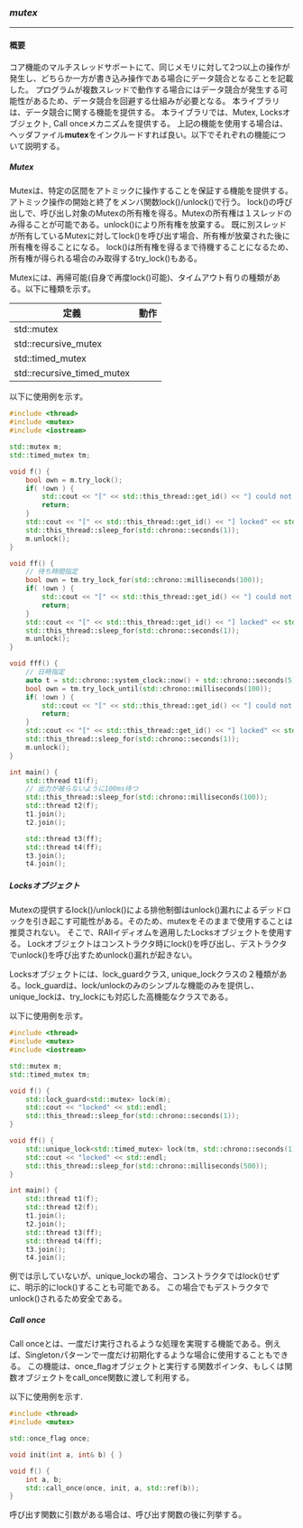 ### *mutex*
---
#### 概要
コア機能のマルチスレッドサポートにて、同じメモリに対して2つ以上の操作が発生し、どちらか一方が書き込み操作である場合にデータ競合となることを記載した。
プログラムが複数スレッドで動作する場合にはデータ競合が発生する可能性があるため、データ競合を回避する仕組みが必要となる。
本ライブラリは、データ競合に関する機能を提供する。
本ライブラリでは、Mutex, Locksオブジェクト, Call onceメカニズムを提供する。
上記の機能を使用する場合は、ヘッダファイル**mutex**をインクルードすれば良い。以下でそれぞれの機能について説明する。

##### Mutex
Mutexは、特定の区間をアトミックに操作することを保証する機能を提供する。アトミック操作の開始と終了をメンバ関数lock()/unlock()で行う。
lock()の呼び出しで、呼び出し対象のMutexの所有権を得る。Mutexの所有権は１スレッドのみ得ることが可能である。unlock()により所有権を放棄する。
既に別スレッドが所有しているMutexに対してlock()を呼び出す場合、所有権が放棄された後に所有権を得ることになる。
lock()は所有権を得るまで待機することになるため、所有権が得られる場合のみ取得するtry_lock()もある。

Mutexには、再帰可能(自身で再度lock()可能)、タイムアウト有りの種類がある。以下に種類を示す。

| 定義 | 動作 |
| -- | -- |
| std::mutex |
| std::recursive_mutex |
| std::timed_mutex |
| std::recursive_timed_mutex |

以下に使用例を示す。

```c++
#include <thread>
#include <mutex>
#include <iostream>

std::mutex m;
std::timed_mutex tm;

void f() {
    bool own = m.try_lock();
    if( !own ) {
        std::cout << "[" << std::this_thread::get_id() << "] could not to lock." << std::endl;
        return;
    }
    std::cout << "[" << std::this_thread::get_id() << "] locked" << std::endl;
    std::this_thread::sleep_for(std::chrono::seconds(1));
    m.unlock();
}

void ff() {
    // 待ち時間指定
    bool own = tm.try_lock_for(std::chrono::milliseconds(100));
    if( !own ) {
        std::cout << "[" << std::this_thread::get_id() << "] could not to lock." << std::endl;
        return;
    }
    std::cout << "[" << std::this_thread::get_id() << "] locked" << std::endl;
    std::this_thread::sleep_for(std::chrono::seconds(1));
    m.unlock();
}

void fff() {
    // 日時指定
    auto t = std::chrono::system_clock::now() + std::chrono::seconds(5);
    bool own = tm.try_lock_until(std::chrono::milliseconds(100));
    if( !own ) {
        std::cout << "[" << std::this_thread::get_id() << "] could not to lock." << std::endl;
        return;
    }
    std::cout << "[" << std::this_thread::get_id() << "] locked" << std::endl;
    std::this_thread::sleep_for(std::chrono::seconds(1));
    m.unlock();
}

int main() {
    std::thread t1(f);
    // 出力が被らないように100ms待つ
    std::this_thread::sleep_for(std::chrono::milliseconds(100));
    std::thread t2(f);
    t1.join();
    t2.join();

    std::thread t3(ff);
    std::thread t4(ff);
    t3.join();
    t4.join();
```

##### Locksオブジェクト
Mutexの提供するlock()/unlock()による排他制御はunlock()漏れによるデッドロックを引き起こす可能性がある。そのため、mutexをそのままで使用することは推奨されない。
そこで、RAIIイディオムを適用したLocksオブジェクトを使用する。
Lockオブジェクトはコンストラクタ時にlock()を呼び出し、デストラクタでunlock()を呼び出すためunlock()漏れが起きない。

Locksオブジェクトには、lock_guardクラス, unique_lockクラスの２種類がある。lock_guardは、lock/unlockのみのシンプルな機能のみを提供し、
unique_lockは、try_lockにも対応した高機能なクラスである。

以下に使用例を示す。

```c++
#include <thread>
#include <mutex>
#include <iostream>

std::mutex m;
std::timed_mutex tm;

void f() {
    std::lock_guard<std::mutex> lock(m);
    std::cout << "locked" << std::endl;
    std::this_thread::sleep_for(std::chrono::seconds(1));
}

void ff() {
    std::unique_lock<std::timed_mutex> lock(tm, std::chrono::seconds(1));
    std::cout << "locked" << std::endl;
    std::this_thread::sleep_for(std::chrono::milliseconds(500));
}

int main() {
    std::thread t1(f);
    std::thread t2(f);
    t1.join();
    t2.join();
    std::thread t3(ff);
    std::thread t4(ff);
    t3.join();
    t4.join();
```

例では示していないが、unique_lockの場合、コンストラクタではlock()せずに、明示的にlock()することも可能である。
この場合でもデストラクタでunlock()されるため安全である。


##### Call once
Call onceとは、一度だけ実行されるような処理を実現する機能である。例えば、Singletonパターンで一度だけ初期化するような場合に使用することもできる。
この機能は、once_flagオブジェクトと実行する関数ポインタ、もしくは関数オブジェクトをcall_once関数に渡して利用する。

以下に使用例を示す.

```c++
#include <thread>
#include <mutex>

std::once_flag once;

void init(int a, int& b) { }

void f() {
    int a, b;
    std::call_once(once, init, a, std::ref(b));
}
```

呼び出す関数に引数がある場合は、呼び出す関数の後に列挙する。
